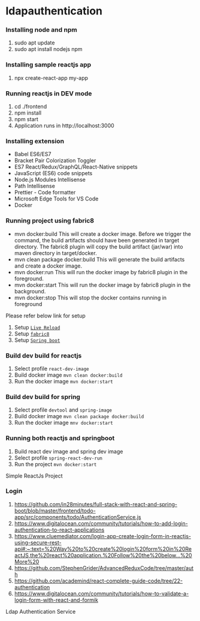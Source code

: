 # ldapauthentication

### Installing node and npm
1. sudo apt update
2. sudo apt install nodejs npm

### Installing sample reactjs app
1. npx create-react-app my-app

### Running reactjs in DEV mode
1. cd ./frontend
2. npm install
3. npm start
4. Application runs in http://localhost:3000

### Installing extension
- Babel ES6/ES7
- Bracket Pair Colorization Toggler
- ES7 React/Redux/GraphQL/React-Native snippets
- JavaScript (ES6) code snippets
- Node.js Modules Intellisense
- Path Intellisense
- Prettier - Code formatter
- Microsoft Edge Tools for VS Code
- Docker


### Running project using fabric8
- mvn docker:build
  This will create a docker image. Before we trigger the command, the build artifacts should have been
  generated in target directory. The fabric8 plugin will copy the build artifact (jar/war) into maven
  directory in target/docker.
- mvn clean package docker:build
  This will generate the build artifacts and create a docker image.
- mvn docker:run
  This will run the docker image by fabric8 plugin in the foreground.
- mvn docker:start
  This will run the docker image by fabric8 plugin in the background.
- mvn docker:stop
  This will stop the docker contains running in foreground

Please refer below link for setup

1. Setup [`Live Reload`](https://github.com/sumitmaji/spring-documentation/tree/main/intellij#enabling-live-reload-for-spring)
2. Setup [`fabric8`](https://github.com/sumitmaji/spring-documentation/tree/main/fabric8#fabric8)
3. Setup [`Spring boot`](https://github.com/sumitmaji/spring-documentation/tree/main/intellij#enabling-live-reload-using-docker-for-spring)


### Build dev build for reactjs
1. Select profile `react-dev-image`
2. Build docker image `mvn clean docker:build`
3. Run the docker image `mvn docker:start`

### Build dev build for spring
1. Select profile `devtool` and `spring-image`
2. Build docker image `mvn clean package docker:build`
3. Run the docker image `mnv docker:start`

### Running both reactjs and springboot
1. Build react dev image and spring dev image
2. Select profile `spring-react-dev-run`
3. Run the project `mvn docker:start`

Simple ReactJs Project


### Login
1. https://github.com/in28minutes/full-stack-with-react-and-spring-boot/blob/master/frontend/todo-app/src/components/todo/AuthenticationService.js
2. https://www.digitalocean.com/community/tutorials/how-to-add-login-authentication-to-react-applications
3. https://www.cluemediator.com/login-app-create-login-form-in-reactjs-using-secure-rest-api#:~:text=%20Way%20to%20create%20login%20form%20in%20ReactJS,the%20react%20application.%20Follow%20the%20below...%20More%20
4. https://github.com/StephenGrider/AdvancedReduxCode/tree/master/auth
5. https://github.com/academind/react-complete-guide-code/tree/22-authentication
6. https://www.digitalocean.com/community/tutorials/how-to-validate-a-login-form-with-react-and-formik




Ldap Authentication Service
